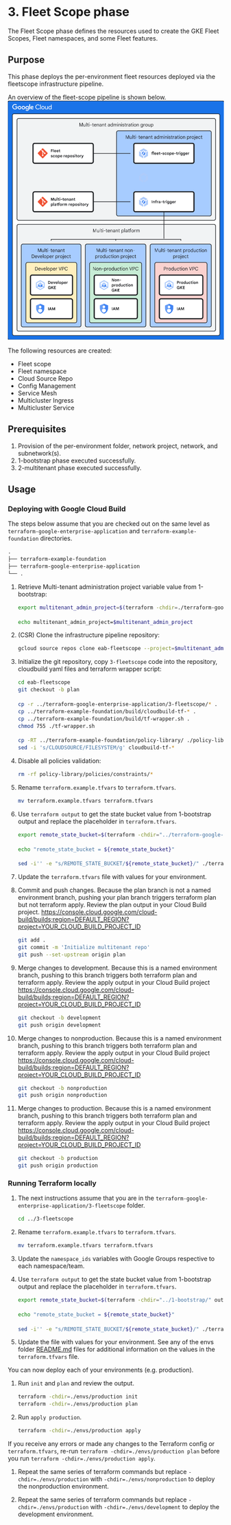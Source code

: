 # 3. Fleet Scope phase

The Fleet Scope phase defines the resources used to create the GKE Fleet Scopes, Fleet namespaces, and some Fleet features.

## Purpose

This phase deploys the per-environment fleet resources deployed via the fleetscope infrastructure pipeline.

An overview of the fleet-scope  pipeline is shown below.
![Enterprise Application fleet-scope  diagram](../assets/eab-multitenant.png)

The following resources are created:

- Fleet scope
- Fleet namespace
- Cloud Source Repo
- Config Management
- Service Mesh
- Multicluster Ingress
- Multicluster Service

## Prerequisites

1. Provision of the per-environment folder, network project, network, and subnetwork(s).
1. 1-bootstrap phase executed successfully.
1. 2-multitenant phase executed successfully.

## Usage

### Deploying with Google Cloud Build

The steps below assume that you are checked out on the same level as `terraform-google-enterprise-application` and `terraform-example-foundation` directories.

```txt
.
├── terraform-example-foundation
├── terraform-google-enterprise-application
└── .
```

1. Retrieve Multi-tenant administration project variable value from 1-bootstrap:

    ```bash
    export multitenant_admin_project=$(terraform -chdir=./terraform-google-enterprise-application/1-bootstrap output -raw project_id)

    echo multitenant_admin_project=$multitenant_admin_project
    ```

1. (CSR) Clone the infrastructure pipeline repository:

    ```bash
    gcloud source repos clone eab-fleetscope --project=$multitenant_admin_project
    ```

1. Initialize the git repository, copy `3-fleetscope` code into the repository, cloudbuild yaml files and terraform wrapper script:

    ```bash
    cd eab-fleetscope
    git checkout -b plan

    cp -r ../terraform-google-enterprise-application/3-fleetscope/* .
    cp ../terraform-example-foundation/build/cloudbuild-tf-* .
    cp ../terraform-example-foundation/build/tf-wrapper.sh .
    chmod 755 ./tf-wrapper.sh

    cp -RT ../terraform-example-foundation/policy-library/ ./policy-library
    sed -i 's/CLOUDSOURCE/FILESYSTEM/g' cloudbuild-tf-*
    ```

1. Disable all policies validation:

    ```bash
    rm -rf policy-library/policies/constraints/*
    ```

1. Rename `terraform.example.tfvars` to `terraform.tfvars`.

    ```bash
    mv terraform.example.tfvars terraform.tfvars
    ```

1. Use `terraform output` to get the state bucket value from 1-bootstrap output and replace the placeholder in `terraform.tfvars`.

   ```bash
   export remote_state_bucket=$(terraform -chdir="../terraform-google-enterprise-application/1-bootstrap/" output -raw state_bucket)

   echo "remote_state_bucket = ${remote_state_bucket}"

   sed -i'' -e "s/REMOTE_STATE_BUCKET/${remote_state_bucket}/" ./terraform.tfvars
   ```

1. Update the `terraform.tfvars` file with values for your environment.

1. Commit and push changes. Because the plan branch is not a named environment branch, pushing your plan branch triggers terraform plan but not terraform apply. Review the plan output in your Cloud Build project. https://console.cloud.google.com/cloud-build/builds;region=DEFAULT_REGION?project=YOUR_CLOUD_BUILD_PROJECT_ID

    ```bash
    git add .
    git commit -m 'Initialize multitenant repo'
    git push --set-upstream origin plan
    ```

1. Merge changes to development. Because this is a named environment branch, pushing to this branch triggers both terraform plan and terraform apply. Review the apply output in your Cloud Build project https://console.cloud.google.com/cloud-build/builds;region=DEFAULT_REGION?project=YOUR_CLOUD_BUILD_PROJECT_ID

    ```bash
    git checkout -b development
    git push origin development
    ```

1. Merge changes to nonproduction. Because this is a named environment branch, pushing to this branch triggers both terraform plan and terraform apply. Review the apply output in your Cloud Build project https://console.cloud.google.com/cloud-build/builds;region=DEFAULT_REGION?project=YOUR_CLOUD_BUILD_PROJECT_ID

    ```bash
    git checkout -b nonproduction
    git push origin nonproduction
    ```

1. Merge changes to production. Because this is a named environment branch, pushing to this branch triggers both terraform plan and terraform apply. Review the apply output in your Cloud Build project https://console.cloud.google.com/cloud-build/builds;region=DEFAULT_REGION?project=YOUR_CLOUD_BUILD_PROJECT_ID

    ```bash
    git checkout -b production
    git push origin production
    ```

### Running Terraform locally

1. The next instructions assume that you are in the `terraform-google-enterprise-application/3-fleetscope` folder.

   ```bash
   cd ../3-fleetscope
   ```

1. Rename `terraform.example.tfvars` to `terraform.tfvars`.

   ```bash
   mv terraform.example.tfvars terraform.tfvars
   ```

1. Update the `namespace_ids` variables with Google Groups respective to each namespace/team.

1. Use `terraform output` to get the state bucket value from 1-bootstrap output and replace the placeholder in `terraform.tfvars`.

   ```bash
   export remote_state_bucket=$(terraform -chdir="../1-bootstrap/" output -raw state_bucket)

   echo "remote_state_bucket = ${remote_state_bucket}"

   sed -i'' -e "s/REMOTE_STATE_BUCKET/${remote_state_bucket}/" ./terraform.tfvars
   ```

1. Update the file with values for your environment. See any of the envs folder [README.md](./envs/production/README.md#inputs) files for additional information on the values in the `terraform.tfvars` file.

You can now deploy each of your environments (e.g. production).

1. Run `init` and `plan` and review the output.

   ```bash
   terraform -chdir=./envs/production init
   terraform -chdir=./envs/production plan
   ```

1. Run `apply production`.

   ```bash
   terraform -chdir=./envs/production apply
   ```

If you receive any errors or made any changes to the Terraform config or `terraform.tfvars`, re-run `terraform -chdir=./envs/production plan` before you run `terraform -chdir=./envs/production apply`.

1. Repeat the same series of terraform commands but replace `-chdir=./envs/production` with `-chdir=./envs/nonproduction` to deploy the nonproduction environment.

1. Repeat the same series of terraform commands but replace `-chdir=./envs/production` with `-chdir=./envs/development` to deploy the development environment.

